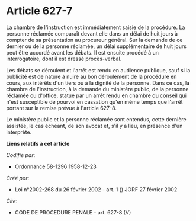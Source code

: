 # Article 627-7

La chambre de l'instruction est immédiatement saisie de la procédure. La personne réclamée comparaît devant elle dans un
délai de huit jours à compter de sa présentation au procureur général. Sur la demande de ce dernier ou de la personne
réclamée, un délai supplémentaire de huit jours peut être accordé avant les débats. Il est ensuite procédé à un
interrogatoire, dont il est dressé procès-verbal.

Les débats se déroulent et l'arrêt est rendu en audience publique, sauf si la publicité est de nature à nuire au bon
déroulement de la procédure en cours, aux intérêts d'un tiers ou à la dignité de la personne. Dans ce cas, la chambre de
l'instruction, à la demande du ministère public, de la personne réclamée ou d'office, statue par un arrêt rendu en chambre du
conseil qui n'est susceptible de pourvoi en cassation qu'en même temps que l'arrêt portant sur la remise prévue à l'article
627-8.

Le ministère public et la personne réclamée sont entendus, cette dernière assistée, le cas échéant, de son avocat et, s'il y
a lieu, en présence d'un interprète.

**Liens relatifs à cet article**

_Codifié par_:

  - Ordonnance 58-1296 1958-12-23

_Créé par_:

  - Loi n°2002-268 du 26 février 2002 - art. 1 () JORF 27 février 2002

_Cite_:

  - CODE DE PROCEDURE PENALE - art. 627-8 (V)
